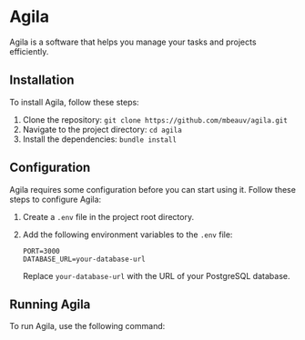 # Agila

Agila is a software that helps you manage your tasks and projects efficiently.

## Installation

To install Agila, follow these steps:

1. Clone the repository: `git clone https://github.com/mbeauv/agila.git`
2. Navigate to the project directory: `cd agila`
3. Install the dependencies: `bundle install`

## Configuration

Agila requires some configuration before you can start using it. Follow these steps to configure Agila:

1. Create a `.env` file in the project root directory.
2. Add the following environment variables to the `.env` file:

    ```
    PORT=3000
    DATABASE_URL=your-database-url
    ```

    Replace `your-database-url` with the URL of your PostgreSQL database.

## Running Agila

To run Agila, use the following command:
